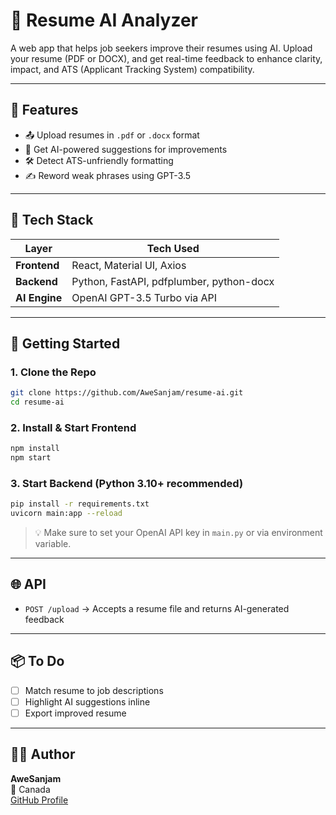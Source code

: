 # 📄 Resume AI Analyzer

A web app that helps job seekers improve their resumes using AI. Upload your resume (PDF or DOCX), and get real-time feedback to enhance clarity, impact, and ATS (Applicant Tracking System) compatibility.

---

## 🧠 Features

- 📤 Upload resumes in `.pdf` or `.docx` format  
- 🤖 Get AI-powered suggestions for improvements  
- 🛠️ Detect ATS-unfriendly formatting  
- ✍️ Reword weak phrases using GPT-3.5  

---

## 🧰 Tech Stack

| Layer        | Tech Used                              |
|--------------|----------------------------------------|
| **Frontend** | React, Material UI, Axios              |
| **Backend**  | Python, FastAPI, pdfplumber, python-docx |
| **AI Engine**| OpenAI GPT-3.5 Turbo via API           |

---

## 🚀 Getting Started

### 1. Clone the Repo

```bash
git clone https://github.com/AweSanjam/resume-ai.git
cd resume-ai
```

### 2. Install & Start Frontend

```bash
npm install
npm start
```

### 3. Start Backend (Python 3.10+ recommended)

```bash
pip install -r requirements.txt
uvicorn main:app --reload
```

> 💡 Make sure to set your OpenAI API key in `main.py` or via environment variable.

---

## 🌐 API

- `POST /upload` → Accepts a resume file and returns AI-generated feedback

---

## 📦 To Do

- [ ] Match resume to job descriptions  
- [ ] Highlight AI suggestions inline  
- [ ] Export improved resume

---

## 🧑‍💻 Author

**AweSanjam**  
📍 Canada  
[GitHub Profile](https://github.com/AweSanjam)
